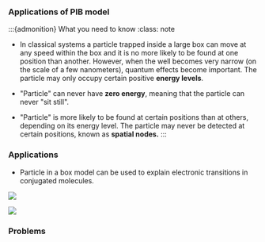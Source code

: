 
### Applications of PIB model

:::{admonition} What you need to know
:class: note

- In classical systems  a particle trapped inside a large box can move at any speed within the box and it is no more likely to be found at one position than another. However, when the well becomes very narrow (on the scale of a few nanometers), quantum effects become important. The particle may only occupy certain positive **energy levels**.

- "Particle"  can never have **zero energy**, meaning that the particle can never "sit still". 

- "Particle" is more likely to be found at certain positions than at others, depending on its energy level. The particle may never be detected at certain positions, known as **spatial nodes.**
:::



### Applications

- Particle in a box model can be used to explain electronic transitions in conjugated molecules.

![](./images/pib1d-1.jpeg)

![](./images/pib-applic2.jpeg)


### Problems 


